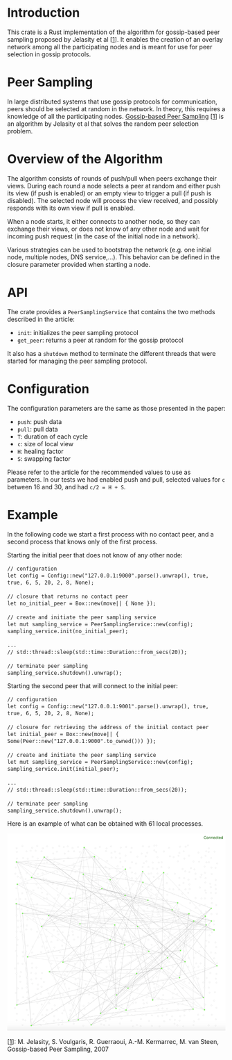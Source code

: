 # Introduction
This crate is a Rust implementation of the algorithm for gossip-based peer sampling proposed by Jelasity et al [[1]]. 
It enables the creation of an overlay network among all the participating nodes and is meant for use for peer selection in gossip protocols.

# Peer Sampling
In large distributed systems that use gossip protocols for communication, peers should be selected at random in the network. In theory, this requires a knowledge of all the participating nodes. [Gossip-based Peer Sampling](https://infoscience.epfl.ch/record/109297/files/all.pdf) [[1]] is an algorithm by Jelasity et al that solves the random peer selection problem.

# Overview of the Algorithm
The algorithm consists of rounds of push/pull when peers exchange their views. During each round a node selects a peer at random and either push its view (if push is enabled) or an empty view to trigger a pull (if push is disabled). 
The selected node will process the view received, and possibly responds with its own view if pull is enabled.

When a node starts, it either connects to another node, so they can exchange their views, or does not know of any other node and wait for incoming push request (in the case of the initial node in a network).

Various strategies can be used to bootstrap the network (e.g. one initial node, multiple nodes, DNS service,...). This behavior can be defined in the closure parameter provided when starting a node. 

# API
The crate provides a `PeerSamplingService` that contains the two methods described in the article:
 - `init`: initializes the peer sampling protocol
 - `get_peer`: returns a peer at random for the gossip protocol 

It also has a `shutdown` method to terminate the different threads that were started for managing the peer sampling protocol.

# Configuration
The configuration parameters are the same as those presented in the paper:
 - `push`: push data
 - `pull`: pull data
 - `T`: duration of each cycle
 - `c`: size of local view
 - `H`: healing factor
 - `S`: swapping factor
 
Please refer to the article for the recommended values to use as parameters. In our tests we had enabled push and pull, selected values for `c` between 16 and 30, and had `c/2 = H + S`.

# Example
In the following code we start a first process with no contact peer, and a second process that knows only of the first process.

Starting the initial peer that does not know of any other node:
```
// configuration
let config = Config::new("127.0.0.1:9000".parse().unwrap(), true, true, 6, 5, 20, 2, 8, None);

// closure that returns no contact peer
let no_initial_peer = Box::new(move|| { None });

// create and initiate the peer sampling service
let mut sampling_service = PeerSamplingService::new(config);
sampling_service.init(no_initial_peer);

...
// std::thread::sleep(std::time::Duration::from_secs(20));

// terminate peer sampling
sampling_service.shutdown().unwrap();
```
Starting the second peer that will connect to the initial peer:
```
// configuration
let config = Config::new("127.0.0.1:9001".parse().unwrap(), true, true, 6, 5, 20, 2, 8, None);

// closure for retrieving the address of the initial contact peer
let initial_peer = Box::new(move|| { Some(Peer::new("127.0.0.1:9000".to_owned())) });

// create and initiate the peer sampling service
let mut sampling_service = PeerSamplingService::new(config);
sampling_service.init(initial_peer);

...
// std::thread::sleep(std::time::Duration::from_secs(20));

// terminate peer sampling
sampling_service.shutdown().unwrap();
```
Here is an example of what can be obtained with 61 local processes.

![alt text](https://github.com/pouriya-zarbafian/gbps/blob/master/assets/demo.png "Example with 61 local nodes")

[1]: https://infoscience.epfl.ch/record/109297/files/all.pdf
[[1]]: M. Jelasity, S. Voulgaris, R. Guerraoui, A.-M. Kermarrec, M. van Steen, Gossip-based Peer Sampling, 2007